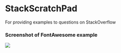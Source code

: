 # StackScratchPad
For providing examples to questions on StackOverflow

### Screenshot of FontAwesome example
![](http://i.imgur.com/9VCEXDK.png)
